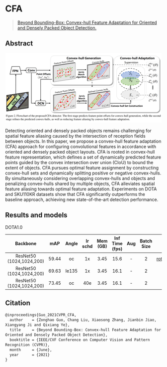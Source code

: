 # CFA

> [Beyond Bounding-Box: Convex-hull Feature Adaptation for Oriented and Densely Packed Object Detection.](https://openaccess.thecvf.com/content/CVPR2021/papers/Guo_Beyond_Bounding-Box_Convex-Hull_Feature_Adaptation_for_Oriented_and_Densely_Packed_CVPR_2021_paper.pdf)

<!-- [ALGORITHM] -->

## Abstract

<div align=center>
<img src="https://raw.githubusercontent.com/zytx121/image-host/main/imgs/cfa.png" width="800"/>
</div>

Detecting oriented and densely packed objects remains challenging for spatial feature aliasing caused by the intersection of reception fields between objects. In this paper, we propose a convex-hull feature adaptation (CFA) approach for configuring convolutional features in accordance with oriented and densely packed object layouts. CFA is rooted in convex-hull feature representation, which defines a set of dynamically predicted feature points guided by the convex intersection over union (CIoU) to bound the extent of objects. CFA pursues optimal feature assignment by constructing convex-hull sets and dynamically splitting positive or negative convex-hulls. By simultaneously considering overlapping convex-hulls and objects and penalizing convex-hulls shared by multiple objects, CFA alleviates spatial feature aliasing towards optimal feature adaptation. Experiments on DOTA and SKU110KR datasets show that CFA significantly outperforms the baseline approach, achieving new state-of-the-art detection performance.

## Results and models

DOTA1.0

|         Backbone         |  mAP  | Angle | lr schd | Mem (GB) | Inf Time (fps) | Aug | Batch Size |                                               Configs                                                |                                                                                                                                                                    Download                                                                                                                                                                    |
| :----------------------: | :---: | :---: | :-----: | :------: | :------------: | :-: | :--------: | :--------------------------------------------------------------------------------------------------: | :--------------------------------------------------------------------------------------------------------------------------------------------------------------------------------------------------------------------------------------------------------------------------------------------------------------------------------------------: |
| ResNet50 (1024,1024,200) | 59.44 |  oc   |   1x    |   3.45   |      15.6      |  -  |     2      | [rotated_reppoints_r50_fpn_1x_dota_oc](../rotated_reppoints/rotated_reppoints_r50_fpn_1x_dota_oc.py) | [model](https://download.openmmlab.com/mmrotate/v0.1.0/rotated_reppoints/rotated_reppoints_r50_fpn_1x_dota_oc/rotated_reppoints_r50_fpn_1x_dota_oc-d38ce217.pth) \| [log](https://download.openmmlab.com/mmrotate/v0.1.0/rotated_reppoints/rotated_reppoints_r50_fpn_1x_dota_oc/rotated_reppoints_r50_fpn_1x_dota_oc_20220205_145010.log.json) |
| ResNet50 (1024,1024,200) | 69.63 | le135 |   1x    |   3.45   |      16.1      |  -  |     2      |                     [cfa_r50_fpn_1x_dota_le135](./cfa_r50_fpn_1x_dota_le135.py)                      |                                     [model](https://download.openmmlab.com/mmrotate/v0.1.0/cfa/cfa_r50_fpn_1x_dota_le135/cfa_r50_fpn_1x_dota_le135-aed1cbc6.pth) \| [log](https://download.openmmlab.com/mmrotate/v0.1.0/cfa/cfa_r50_fpn_1x_dota_le135/cfa_r50_fpn_1x_dota_le135_20220205_144859.log.json)                                     |
| ResNet50 (1024,1024,200) | 73.45 |  oc   |   40e   |   3.45   |      16.1      |  -  |     2      |                       [cfa_r50_fpn_40e_dota_oc](./cfa_r50_fpn_40e_dota_oc.py)                        |                                         [model](https://download.openmmlab.com/mmrotate/v0.1.0/cfa/cfa_r50_fpn_40e_dota_oc/cfa_r50_fpn_40e_dota_oc-2f387232.pth) \| [log](https://download.openmmlab.com/mmrotate/v0.1.0/cfa/cfa_r50_fpn_40e_dota_oc/cfa_r50_fpn_40e_dota_oc_20220209_171237.log.json)                                         |

## Citation

```
@inproceedings{Guo_2021CVPR_CFA,
  author    = {Zonghao Guo, Chang Liu, Xiaosong Zhang, Jianbin Jiao, Xiangyang Ji and Qixiang Ye},
  title     = {Beyond Bounding-Box: Convex-hull Feature Adaptation for Oriented and Densely Packed Object Detection},
  booktitle = {IEEE/CVF Conference on Computer Vision and Pattern Recognition (CVPR)},
  month     = {June},
  year      = {2021}
}
```
